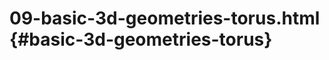 # 09-basic-3d-geometries-torus.html {#basic-3d-geometries-torus}

<Example filename="09-basic-3d-geometries-torus" />
